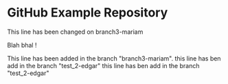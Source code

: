 # GitHub Example Repository

This line has been changed on branch3-mariam


Blah bhal !


This line has been added in the branch "branch3-mariam". 
this line has ben add in the branch "test_2-edgar"
this line has ben add in the branch "test_2-edgar"
